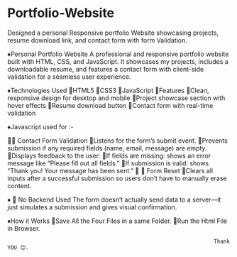 # Portfolio-Website
Designed a personal Responsive portfolio Website showcasing projects, resume download link, and contact form with form Validation.

♦️Personal Portfolio Website
A professional and responsive portfolio website built with HTML, CSS, and JavaScript. It showcases my projects, includes a downloadable resume, and features a contact form with client-side validation for a seamless user experience.

♦️Technologies Used
💠HTML5
💠CSS3
💠JavaScript
💠Features
💠Clean, responsive design for desktop and mobile
💠Project showcase section with hover effects
💠Resume download button
💠Contact form with real-time validation


♦️Javascript used for :-

💠✅ Contact Form Validation
💠Listens for the form’s submit event.
💠Prevents submission if any required fields (name, email, message) are empty.
💠Displays feedback to the user:
💠If fields are missing: shows an error message like “Please fill out all fields.”
💠If submission is valid: shows “Thank you! Your message has been sent.”
💠 🔄 Form Reset
💠Clears all inputs after a successful submission so users don’t have to manually erase content.

 ♦️ 🔐 No Backend Used
The form doesn’t actually send data to a server—it just simulates a submission and gives visual confirmation.


♦️How it Works
💠Save All the Four Files in a same Folder.
💠Run the Html File in Browser.

                                                                     Thank YOU 😊.
